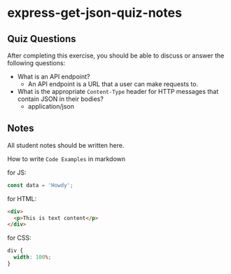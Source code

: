 # express-get-json-quiz-notes

## Quiz Questions

After completing this exercise, you should be able to discuss or answer the following questions:

- What is an API endpoint?
  - An API endpoint is a URL that a user can make requests to.
- What is the appropriate `Content-Type` header for HTTP messages that contain JSON in their bodies?
  - application/json

## Notes

All student notes should be written here.

How to write `Code Examples` in markdown

for JS:

```javascript
const data = 'Howdy';
```

for HTML:

```html
<div>
  <p>This is text content</p>
</div>
```

for CSS:

```css
div {
  width: 100%;
}
```
